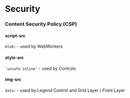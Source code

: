 # Security

### Content Security Policy (CSP)

#### script-src

`blob:` - used by WebWorkers

#### style-src

`'unsafe-inline'` - used by Controls

#### img-src

`data:` - used by Legend Control and Grid Layer / Front Layer
